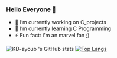 ### Hello Everyone 👋


- 🔭 I’m currently working on C_projects
- 🌱 I’m currently learning C Programming
- ⚡ Fun fact: i'm an marvel fan ;) 

![KD-ayoub 's GitHub stats](https://badge.mediaplus.ma/binary/akadi)
[![Top Langs](https://github-readme-stats.vercel.app/api/top-langs/?username=KD-ayoub&layout=radical&theme=radical)](https://github.com/anuraghazra/github-readme-stats)

